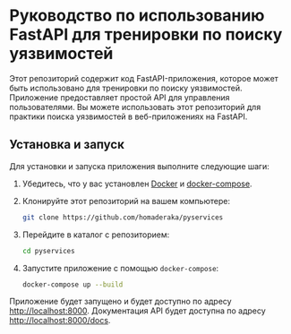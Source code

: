# Руководство по использованию FastAPI для тренировки по поиску уязвимостей

Этот репозиторий содержит код FastAPI-приложения, которое может быть использовано для тренировки по поиску уязвимостей. Приложение предоставляет простой API для управления пользователями. Вы можете использовать этот репозиторий для практики поиска уязвимостей в веб-приложениях на FastAPI.

## Установка и запуск

Для установки и запуска приложения выполните следующие шаги:

1. Убедитесь, что у вас установлен [Docker](https://www.docker.com/) и [docker-compose](https://docs.docker.com/compose/).

2. Клонируйте этот репозиторий на вашем компьютере:

    ```bash
    git clone https://github.com/homaderaka/pyservices
    ```

3. Перейдите в каталог с репозиторием:

    ```bash
    cd pyservices
    ```

4. Запустите приложение с помощью `docker-compose`:

    ```bash
    docker-compose up --build
    ```

Приложение будет запущено и будет доступно по адресу [http://localhost:8000](http://localhost:8000). Документация API будет доступна по адресу [http://localhost:8000/docs](http://localhost:8000/docs).
